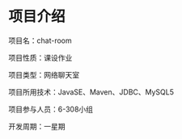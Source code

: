 # 项目介绍

项目名：chat-room

项目性质：课设作业

项目类型：网络聊天室

项目所用技术：JavaSE、Maven、JDBC、MySQL5

项目参与人员：6-308小组

开发周期：一星期
